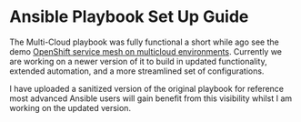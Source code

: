 # Ansible Playbook Set Up Guide

The Multi-Cloud playbook was fully functional a short while ago see the demo [OpenShift service mesh on multicloud environments](https://www.youtube.com/watch?v=3Etglg2lrGo&t=0s&list=PLEGSLwUsxfEgT4XEohmRe_JB6MBnmLfBh&index=25). Currently we are working on a newer version of it to build in updated functionality, extended automation, and a more streamlined set of configurations.

I have uploaded a sanitized version of the original playbook for reference most advanced Ansible users will gain benefit from this visibility whilst I am working on the updated version. 


